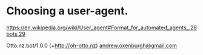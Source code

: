 # Choosing a user-agent.

https://en.wikipedia.org/wiki/User_agent#Format_for_automated_agents_.28bots.29


Otto.nz.bot/1.0.0 (+http://oh-otto.nz) andrew.oxenburgh@gmail.com

